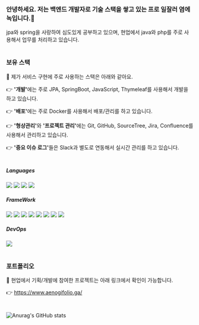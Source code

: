 ### 안녕하세요. 저는 백엔드 개발자로 기술 스택을 쌓고 있는 프로 일잘러 염에녹입니다.👋
jpa와 spring을 사랑하여 심도있게 공부하고 있으며, 현업에서 java와 php를 주로 사용해서 업무를 처리하고 있습니다.

#

<h3>보유 스택</h3>

💪 제가 서비스 구현에 주로 사용하는 스택은 아래와 같아요.

👉 <b>'개발'</b>에는 주로 JPA, SpringBoot, JavaScript, Thymeleaf를 사용해서 개발을 하고 있습니다.

👉 <b>'배포'</b>에는 주로 Docker를 사용해서 배포/관리를 하고 있습니다.

👉 <b>'형상관리'</b>와 <b>'프로젝트 관리'</b>에는 Git, GitHub, SourceTree, Jira, Confluence를 사용해서 관리하고 있습니다.

👉 <b>'중요 이슈 로그'</b>들은 Slack과 별도로 연동해서 실시간 관리를 하고 있습니다.

#

##### Languages

<img src="https://img.shields.io/badge/JAVA-blue?style=flat&logo=OpenJDK&logoColor=white"/> <img src="https://img.shields.io/badge/PHP-777BB4?style=flat&logo=PHP&logoColor=white"/> <img src="https://img.shields.io/badge/JavaScript-F7DF1E?style=flat&logo=JavaScript&logoColor=white"/> <img src="https://img.shields.io/badge/HTML5-E34F26?style=flat&logo=HTML5&logoColor=white"/>

##### FrameWork
<img src="https://img.shields.io/badge/Spring-6DB33F?style=flat&logo=Spring&logoColor=white"/> <img src="https://img.shields.io/badge/Spring Boot-6DB33F?style=flat&logo=Spring Boot&logoColor=white"/> <img src="https://img.shields.io/badge/Spring Security-6DB33F?style=flat&logo=Spring Security&logoColor=white"/> <img src="https://img.shields.io/badge/Spring session-6DB33F?style=flat&logo=Spring&logoColor=white"/> <img src="https://img.shields.io/badge/Spring batch-6DB33F?style=flat&logo=Spring&logoColor=white"/> <img src="https://img.shields.io/badge/Spring Data JPA-6DB33F?style=flat&logo=Spring&logoColor=white"/> <img src="https://img.shields.io/badge/JPA-59666C?style=flat&logo=Hibernate&logoColor=white"/> <img src="https://img.shields.io/badge/Laravel-FF2D20?style=flat&logo=Laravel&logoColor=white"/>

##### DevOps
<img src="https://img.shields.io/badge/Docker-2496ED?style=flat&logo=Docker&logoColor=white"/>

#

<h3>포트폴리오</h3>

🔗 현업에서 기획/개발에 참여한 프로젝트는 아래 링크에서 확인이 가능합니다.

👉 https://www.aenogifolio.ga/

#

####
![Anurag's GitHub stats](https://github-readme-stats.vercel.app/api?username=hykqo&show_icons=true&theme=radical)


<!--
- 🔭 I’m currently working on ...
- 🌱 I’m currently learning ...
- 👯 I’m looking to collaborate on ...
- 🤔 I’m looking for help with ...
- 💬 Ask me about ...
- 📫 How to reach me: ...
- 😄 Pronouns: ...
- ⚡ Fun fact: ...
-->
